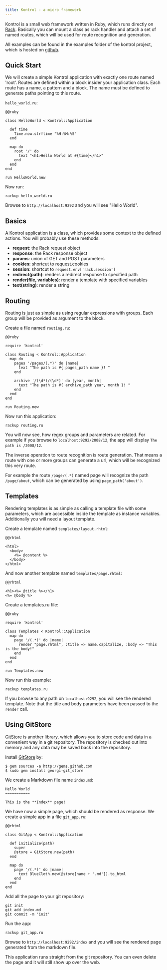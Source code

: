 ```yaml
---
title: Kontrol - a micro framework
---
```


Kontrol is a small web framework written in Ruby, which runs directly
on [Rack][1]. Basically you can mount a class as rack handler and
attach a set of named routes, which will be used for route recognition
and generation.

All examples can be found in the examples folder of the kontrol
project, which is hosted on [github][2].

## Quick Start

We will create a simple Kontrol application with exactly one route
named 'root'. Routes are defined within a block insider your
application class. Each route has a name, a pattern and a block. The
name must be defined to generate paths pointing to this route.

`hello_world.ru`:

    @@ruby

    class HelloWorld < Kontrol::Application
      
      def time
        Time.now.strftime "%H:%M:%S"
      end
     
      map do
        root '/' do
          text "<h1>Hello World at #{time}</h1>"
        end
      end
    end
        
    run HelloWorld.new
    
Now run:

    rackup hello_world.ru

Browse to `http://localhost:9292` and you will see "Hello World".


## Basics

A Kontrol application is a class, which provides some context to the
defined actions. You will probably use these methods:

- __request__: the Rack request object
- __response__: the Rack response object
- __params__: union of GET and POST parameters
- __cookies__: shortcut to request.cookies
- __session__: shortcut to `request.env['rack.session']`
- __redirect(path)__: renders a redirect response to specified path
- __render(file, variables)__: render a template with specified variables
- __text(string)__: render a string


## Routing

Routing is just as simple as using regular expressions with
groups. Each group will be provided as argument to the block.

Create a file named `routing.ru`:

    @@ruby

    require 'kontrol'
    
    class Routing < Kontrol::Application
      map do
        pages '/pages/(.*)' do |name|
          text "The path is #{ pages_path name }! "
        end
     
        archive '/(\d*)/(\d*)' do |year, month|
          text "The path is #{ archive_path year, month }! "
        end
      end
    end
    
    run Routing.new
    
Now run this application:

    rackup routing.ru

You will now see, how regex groups and parameters are related. For
example if you browse to `localhost:9292/2008/12`, the app will
display `The path is /2008/12`.

The inverse operation to route recognition is route generation. That
means a route with one or more groups can generate a url, which will
be recognized this very route.

For example the route `/page/(.*)` named page will recognize the path
`/page/about`, which can be generated by using `page_path('about')`.


## Templates

Rendering templates is as simple as calling a template file with some
parameters, which are accessible inside the template as instance
variables. Additionally you will need a layout template.

Create a template named `templates/layout.rhtml`:

    @@rhtml

    <html>
      <body>
        <%= @content %>
      </body>
    </html>

And now another template named `templates/page.rhtml`:

    @@rhtml

    <h1><%= @title %></h1>
    <%= @body %>

Create a templates.ru file:

    @@ruby

    require 'kontrol'
    
    class Templates < Kontrol::Application
      map do
        page '/(.*)' do |name|
          render "page.rhtml", :title => name.capitalize, :body => "This is the body!"
        end
      end
    end
    
    run Templates.new

Now run this example:

    rackup templates.ru

If you browse to any path on `localhost:9292`, you will see the
rendered template. Note that the title and body parameters have been
passed to the `render` call.


## Using GitStore

[GitStore][3] is another library, which allows you to store code and
data in a convenient way in a git repository. The repository is
checked out into memory and any data may be saved back into the
repository.

Install [GitStore][3] by:

    $ gem sources -a http://gems.github.com
    $ sudo gem install georgi-git_store

We create a Markdown file name `index.md`:

    Hello World
    ===========

    This is the **Index** page!

We have now a simple page, which should be rendered as response. We
create a simple app in a file `git_app.ru`:

    @@rhtml

    class GitApp < Kontrol::Application
     
      def initialize(path)
        super
        @store = GitStore.new(path)
      end
      
      map do
        page '/(.*)' do |name|
          text BlueCloth.new(@store[name + '.md']).to_html
        end
      end
    end

Add all the page to your git repository:

    git init
    git add index.md
    git commit -m 'init'

Run the app:

    rackup git_app.ru

Browse to `http://localhost:9292/index` and you will see the rendered
page generated from the markdown file.

This application runs straight from the git repository. You can even
delete the page and it will still show up over the web.


[1]: http://github.com/chneukirchen/rack
[2]: http://github.com/georgi/kontrol
[3]: http://github.com/georgi/git_store
